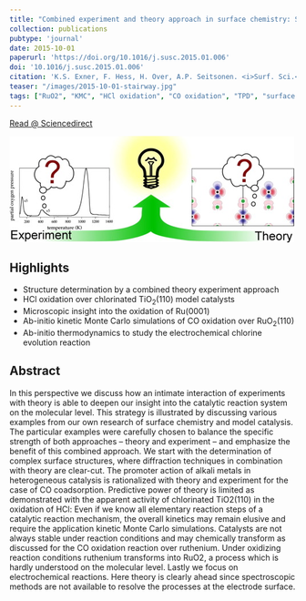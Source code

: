 ```yaml
---
title: "Combined experiment and theory approach in surface chemistry: Stairway to heaven?"
collection: publications
pubtype: 'journal'
date: 2015-10-01
paperurl: 'https://doi.org/10.1016/j.susc.2015.01.006'
doi: '10.1016/j.susc.2015.01.006'
citation: 'K.S. Exner, F. Hess, H. Over, A.P. Seitsonen. <i>Surf. Sci.</i> 640 (<b>2015</b>) 165-180.'
teaser: "/images/2015-10-01-stairway.jpg"
tags: ["RuO2", "KMC", "HCl oxidation", "CO oxidation", "TPD", "surface defects", "configurational control", "cluster expansion", "lateral interactions", "Deacon Process"]
---
```


<i class="fa fa-external-link-alt" aria-hidden="true" title="external link"></i> [Read @ Sciencedirect](https://www.sciencedirect.com/science/article/pii/S0039602815000096)

<img src="/images/2015-10-01-stairway.jpg">

Highlights
----------
* Structure determination by a combined theory experiment approach
* HCl oxidation over chlorinated TiO<sub>2</sub>(110) model catalysts
* Microscopic insight into the oxidation of Ru(0001)
* Ab-initio kinetic Monte Carlo simulations of CO oxidation over RuO<sub>2</sub>(110)
* Ab-initio thermodynamics to study the electrochemical chlorine evolution reaction

Abstract
--------
In this perspective we discuss how an intimate interaction of experiments with theory is able to deepen our insight into the catalytic reaction system on the molecular level. This strategy is illustrated by discussing various examples from our own research of surface chemistry and model catalysis. The particular examples were carefully chosen to balance the specific strength of both approaches – theory and experiment – and emphasize the benefit of this combined approach. We start with the determination of complex surface structures, where diffraction techniques in combination with theory are clear-cut. The promoter action of alkali metals in heterogeneous catalysis is rationalized with theory and experiment for the case of CO coadsorption. Predictive power of theory is limited as demonstrated with the apparent activity of chlorinated TiO2(110) in the oxidation of HCl: Even if we know all elementary reaction steps of a catalytic reaction mechanism, the overall kinetics may remain elusive and require the application kinetic Monte Carlo simulations. Catalysts are not always stable under reaction conditions and may chemically transform as discussed for the CO oxidation reaction over ruthenium. Under oxidizing reaction conditions ruthenium transforms into RuO2, a process which is hardly understood on the molecular level. Lastly we focus on electrochemical reactions. Here theory is clearly ahead since spectroscopic methods are not available to resolve the processes at the electrode surface.


